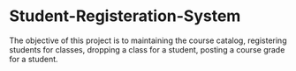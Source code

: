 # Student-Registeration-System
The objective of this project is to maintaining the course catalog, registering students for classes, dropping a class for a student, posting a course grade for a student.
